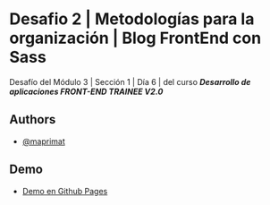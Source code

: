 # Desafio 2 | Metodologías para la organización | Blog FrontEnd con Sass

Desafío del Módulo 3 | Sección 1 | Día 6 | del curso _**Desarrollo de aplicaciones FRONT-END TRAINEE V2.0**_

## Authors

- [@maprimat](https://www.github.com/maprimat)

## Demo

- [Demo en Github Pages](https://maprimat.github.io/m3-s1-d6-desafio2)